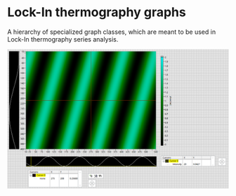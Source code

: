 # Lock-In thermography graphs

A hierarchy of specialized graph classes, which are meant to be used in Lock-In thermography series analysis.

![Alt text](example.png)
